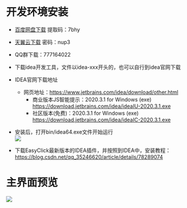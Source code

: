 # 开发环境安装
- [百度网盘下载](https://pan.baidu.com/s/124sTYQAZkedgfnTv3iFTZg) 提取码：7bhy
- [天翼云下载](https://cloud.189.cn/t/UbAjqanEzeMz) 密码：nup3
- QQ群下载：777164022
- 下载idea开发工具，文件以idea-xxx开头的，也可以自行到idea官网下载

- IDEA官网下载地址
    - 网页地址：https://www.jetbrains.com/idea/download/other.html
        - 商业版本JS智能提示：2020.3.1 for Windows (exe) https://download.jetbrains.com/idea/ideaIU-2020.3.1.exe
        - 社区版本(免费)：2020.3.1 for Windows (exe) https://download.jetbrains.com/idea/ideaIC-2020.3.1.exe
    
- 安装后，打开bin/idea64.exe文件开始运行
    <br/>
    <img src='/iosimg/getstart-1.jpg' />
    
- 下载EasyClick最新版本的IDEA插件，并按照到IDEA中，安装教程：https://blog.csdn.net/qq_35246620/article/details/78289074

# 主界面预览

<img src='/iosimg/devtoos-overview.jpg'/>
